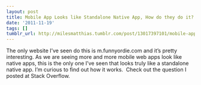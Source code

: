 ```yaml
---
layout: post
title: Mobile App Looks like Standalone Native App, How do they do it?
date: '2011-11-19'
tags: []
tumblr_url: http://milesmatthias.tumblr.com/post/13017397101/mobile-app-looks-like-standalone-native-app-how-do
---
```

The only website I’ve seen do this is m.funnyordie.com and it’s pretty interesting. As we are seeing more and more mobile web apps look like native apps, this is the only one I’ve seen that looks truly like a standalone native app. I’m curious to find out how it works. 
Check out the question I posted at Stack Overflow.
